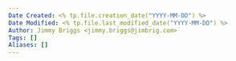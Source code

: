 ```yaml
---
Date Created: <% tp.file.creation_date("YYYY-MM-DD") %>
Date Modified: <% tp.file.last_modified_date("YYYY-MM-DD") %>
Author: Jimmy Briggs <jimmy.briggs@jimbrig.com>
Tags: []
Aliases: []
---
```

